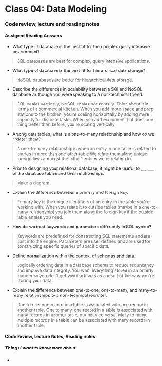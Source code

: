 # Class 04: Data Modeling

### Code review, lecture and reading notes


#### Assigned Reading Answers

- What type of database is the best fit for the complex query intensive environment?

> SQL databases are best for complex, query intensive applications.

- What type of database is the best fit for hierarchical data storage?

> NoSQL databases are better for hierarchical data storage.

- Describe the differences in scalability between a SQl and NoSQL database as though you were speaking to a non-technical friend.

> SQL scales vertically, NoSQL scales horizontally.  Think about it in terms of a commercial kitchen.  When you add more space and prep stations to the kitchen, you're scaling horizontally by adding more capacity for discrete tasks.  When you add equipment that does one thing better than before, you're scaling vertically.  

- Among data tables, what is a one-to-many relationship and how do we “relate” them?

> A one-to-many relationship is when an entry in one table is related to entries in more than one other table  We relate them along unique foreign keys amongst the 'other' entries we're relating to.

- Prior to designing your relational database, it might be useful to ___  ___ of the database tables and their relationships.

> Make a diagram.

- Explain the difference between a primary and foreign key.

> Primary key is the unique identifiers of an entry in the table you're working with.  When you relate it to outside tables (maybe in a one-to-many relationship) you join them along the foreign key if the outside table entries you need.

- How do we treat keywords and parameters differently in SQL syntax?

> Keywords are predefined for constructing SQL statements and are built into the engine.  Parameters are user defined and are used for constructing specific queries of specific data.

- Define normalization within the context of schemas and data.

> Logically ordering data in a database schema to reduce redundancy and improve data integrity.  You want everything stored in an orderly manner so you don't get weird artifacts as a result of the way you're storing your data.

- Explain the difference between one-to-one, one-to-many, and many-to-many relationships to a non-technical recruiter.

> One to one: one record in a table is associated with one record in another table.
> One to many: one record in a table is associated with many records in another table, but not vice versa.
> Many to many: multiple records in a table can be associated with many records in another table.


#### Code Review, Lecture Notes, Reading notes



##### Things I want to know more about

- 